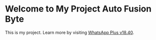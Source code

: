 <!DOCTYPE html>
<html lang="en">
</head>
<body>
    <h1>Welcome to My Project Auto Fusion Byte</h1>
    <p>This is my project. Learn more by visiting 
        <a href="http://whatplusapp.com/" target="_blank">WhatsApp Plus v18.40</a>.
    </p>
</body>
</html>
